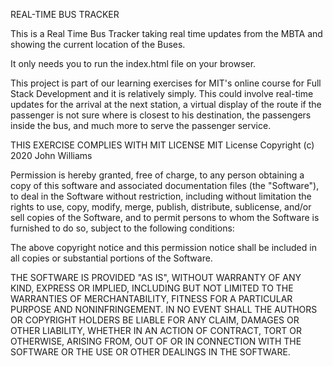 REAL-TIME BUS TRACKER

This is a Real Time Bus Tracker taking real time updates from the MBTA and showing the current location of the Buses.

It only needs you to run the index.html file on your browser.

This project is part of our learning exercises for MIT's online course for Full Stack Development and it is relatively simply. This could involve real-time updates for the arrival at the next station, a virtual display of the route if the passenger is not sure where is closest to his destination, the passengers inside the bus, and much more to serve the passenger service.


THIS EXERCISE COMPLIES WITH MIT LICENSE
MIT License
Copyright (c) 2020 John Williams

Permission is hereby granted, free of charge, to any person obtaining a copy
of this software and associated documentation files (the "Software"), to deal
in the Software without restriction, including without limitation the rights
to use, copy, modify, merge, publish, distribute, sublicense, and/or sell
copies of the Software, and to permit persons to whom the Software is
furnished to do so, subject to the following conditions:

The above copyright notice and this permission notice shall be included in all
copies or substantial portions of the Software.

THE SOFTWARE IS PROVIDED "AS IS", WITHOUT WARRANTY OF ANY KIND, EXPRESS OR
IMPLIED, INCLUDING BUT NOT LIMITED TO THE WARRANTIES OF MERCHANTABILITY,
FITNESS FOR A PARTICULAR PURPOSE AND NONINFRINGEMENT. IN NO EVENT SHALL THE
AUTHORS OR COPYRIGHT HOLDERS BE LIABLE FOR ANY CLAIM, DAMAGES OR OTHER
LIABILITY, WHETHER IN AN ACTION OF CONTRACT, TORT OR OTHERWISE, ARISING FROM,
OUT OF OR IN CONNECTION WITH THE SOFTWARE OR THE USE OR OTHER DEALINGS IN THE
SOFTWARE.

